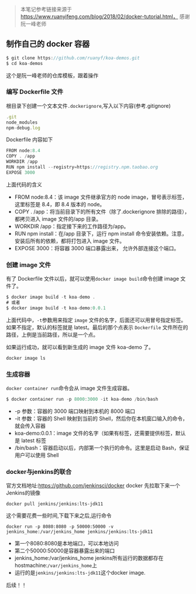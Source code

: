 > 本笔记参考链接来源于 https://www.ruanyifeng.com/blog/2018/02/docker-tutorial.html， 感谢阮一峰老师

## 制作自己的 docker 容器

```js
$ git clone https://github.com/ruanyf/koa-demos.git
$ cd koa-demos
```

这个是阮一峰老师的仓库模板，跟着操作

### 编写 Dockerfile 文件

根目录下创建一个文本文件`.dockerignore`,写入以下内容(参考.gitignore)

```js
.git
node_modules
npm-debug.log
```

Dockerfile 内容如下

```js
FROM node:8.4
COPY . /app
WORKDIR /app
RUN npm install --registry=https://registry.npm.taobao.org
EXPOSE 3000
```

上面代码的含义

- FROM node:8.4：该 image 文件继承官方的 node image，冒号表示标签，这里标签是 8.4，即 8.4 版本的 node。
- COPY . /app：将当前目录下的所有文件（除了.dockerignore 排除的路径），都拷贝进入 image 文件的/app 目录。
- WORKDIR /app：指定接下来的工作路径为/app。
- RUN npm install：在/app 目录下，运行 npm install 命令安装依赖。注意，安装后所有的依赖，都将打包进入 image 文件。
- EXPOSE 3000：将容器 3000 端口暴露出来， 允许外部连接这个端口。

### 创建 image 文件

有了 Dockerfile 文件以后，就可以使用`docker image build`命令创建 image 文件了。

```js
$ docker image build -t koa-demo .
# 或者
$ docker image build -t koa-demo:0.0.1
```

上面代码中，`-t`参数用来指定 `image` 文件的名字，后面还可以用冒号指定标签。如果不指定，默认的标签就是 latest。最后的那个点表示 `Dockerfile` 文件所在的路径，上例是当前路径，所以是一个点。

如果运行成功，就可以看到新生成的 image 文件 koa-demo 了。

```js
docker image ls
```

### 生成容器

`docker container run`命令会从 image 文件生成容器。

```js
$ docker container run -p 8000:3000 -it koa-demo /bin/bash
```

- -p 参数：容器的 3000 端口映射到本机的 8000 端口
- -it 参数：容器的 Shell 映射到当前的 Shell，然后你在本机窗口输入的命令，就会传入容器
- koa-demo:0.0.1：image 文件的名字（如果有标签，还需要提供标签，默认是 latest 标签
- /bin/bash：容器启动以后，内部第一个执行的命令。这里是启动 Bash，保证用户可以使用 Shell

### docker与jenkins的联合
官方文档地址:https://github.com/jenkinsci/docker
docker 先拉取下来一个Jenkins的镜像
```shell
docker pull jenkins/jenkins:lts-jdk11
```
这个需要花费一些时间,下载下来之后,运行命令
```shell
docker run -p 8080:8080 -p 50000:50000 -v jenkins_home:/var/jenkins_home jenkins/jenkins:lts-jdk11
```

* 第一个8080:8080是本地端口，可以本地访问
* 第二个50000:50000是容器暴露出来的端口
* jenkins_home:/var/jenkins_home jenkins所有运行的数据都存在hostmachine:`/var/jenkins_home`上
* 运行的是`jenkins/jenkins:lts-jdk11`这个docker image.

后续！！